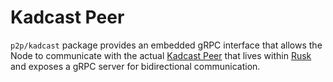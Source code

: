 Kadcast Peer
============

`p2p/kadcast` package provides an embedded gRPC interface that allows the Node to communicate with the actual [Kadcast Peer](https://github.com/dusk-network/kadcast) that lives within [Rusk](https://github.com/dusk-network/rusk) and exposes a gRPC server for bidirectional communication.